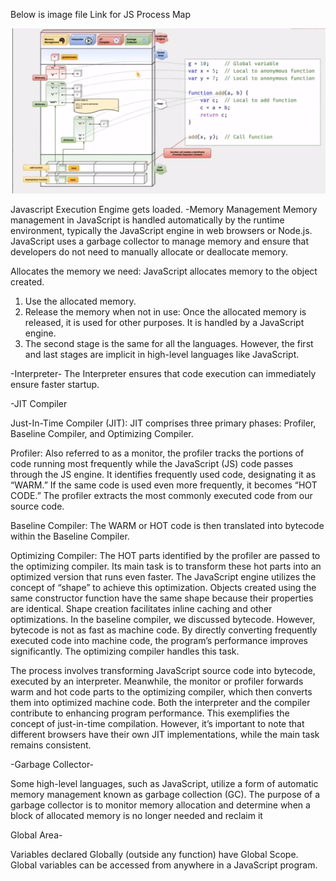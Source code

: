 Below is image file Link for JS Process Map

![JS Process Map](image-1.png)

Javascript Execution Engime gets loaded.
-Memory Management
Memory management in JavaScript is handled automatically by the runtime environment, typically the JavaScript engine in web browsers or Node.js. JavaScript uses a garbage collector to manage memory and ensure that developers do not need to manually allocate or deallocate memory.

Allocates the memory we need: JavaScript allocates memory to the object created.

1. Use the allocated memory.
2. Release the memory when not in use: Once the allocated memory is released, it is used for other purposes. It is handled by a JavaScript engine.
3. The second stage is the same for all the languages. However, the first and last stages are implicit in high-level languages like JavaScript.

-Interpreter- The Interpreter ensures that code execution can immediately ensure faster startup.

-JIT Compiler

Just-In-Time Compiler (JIT):
JIT comprises three primary phases: Profiler, Baseline Compiler, and Optimizing Compiler.

Profiler: Also referred to as a monitor, the profiler tracks the portions of code running most frequently while the JavaScript (JS) code passes through the JS engine. It identifies frequently used code, designating it as “WARM.” If the same code is used even more frequently, it becomes “HOT CODE.” The profiler extracts the most commonly executed code from our source code.

Baseline Compiler: The WARM or HOT code is then translated into bytecode within the Baseline Compiler.

Optimizing Compiler: The HOT parts identified by the profiler are passed to the optimizing compiler. Its main task is to transform these hot parts into an optimized version that runs even faster. The JavaScript engine utilizes the concept of “shape” to achieve this optimization. Objects created using the same constructor function have the same shape because their properties are identical. Shape creation facilitates inline caching and other optimizations. In the baseline compiler, we discussed bytecode. However, bytecode is not as fast as machine code. By directly converting frequently executed code into machine code, the program’s performance improves significantly. The optimizing compiler handles this task.

The process involves transforming JavaScript source code into bytecode, executed by an interpreter. Meanwhile, the monitor or profiler forwards warm and hot code parts to the optimizing compiler, which then converts them into optimized machine code. Both the interpreter and the compiler contribute to enhancing program performance. This exemplifies the concept of just-in-time compilation. However, it’s important to note that different browsers have their own JIT implementations, while the main task remains consistent.

-Garbage Collector-

Some high-level languages, such as JavaScript, utilize a form of automatic memory management known as garbage collection (GC). The purpose of a garbage collector is to monitor memory allocation and determine when a block of allocated memory is no longer needed and reclaim it

Global Area-

Variables declared Globally (outside any function) have Global Scope. Global variables can be accessed from anywhere in a JavaScript program.
